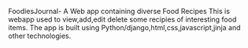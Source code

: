 FoodiesJournal- A Web app containing diverse Food Recipes
This is webapp used to view,add,edit delete some recipies of interesting food items. The app is built using Python/django,html,css,javascript,jinja and other technologies. 

